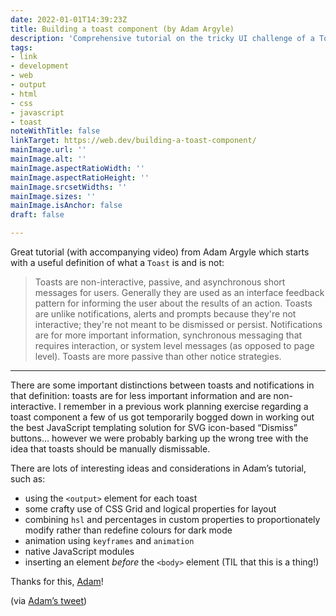 ```yaml
---
date: 2022-01-01T14:39:23Z
title: Building a toast component (by Adam Argyle)
description: 'Comprehensive tutorial on the tricky UI challenge of a Toast component '
tags:
- link
- development
- web
- output
- html
- css
- javascript
- toast
noteWithTitle: false
linkTarget: https://web.dev/building-a-toast-component/
mainImage.url: ''
mainImage.alt: ''
mainImage.aspectRatioWidth: ''
mainImage.aspectRatioHeight: ''
mainImage.srcsetWidths: ''
mainImage.sizes: ''
mainImage.isAnchor: false
draft: false

---
```

Great tutorial (with accompanying video) from Adam Argyle which starts with a useful definition of what a `Toast` is and is not:

> Toasts are non-interactive, passive, and asynchronous short messages for users. Generally they are used as an interface feedback pattern for informing the user about the results of an action. Toasts are unlike notifications, alerts and prompts because they're not interactive; they're not meant to be dismissed or persist. Notifications are for more important information, synchronous messaging that requires interaction, or system level messages (as opposed to page level). Toasts are more passive than other notice strategies.
---

There are some important distinctions between toasts and notifications in that definition: toasts are for less important information and are non-interactive. I remember in a previous work planning exercise regarding a toast component a few of us got temporarily bogged down in working out the best JavaScript templating solution for SVG icon-based “Dismiss” buttons… however we were probably barking up the wrong tree with the idea that toasts should be manually dismissable.

There are lots of interesting ideas and considerations in Adam’s tutorial, such as:

* using the `<output>` element for each toast
* some crafty use of CSS Grid and logical properties for layout
* combining `hsl` and percentages in custom properties to proportionately modify rather than redefine colours for dark mode
* animation using `keyframes` and `animation`
* native JavaScript modules
* inserting an element _before_ the `<body>` element (TIL that this is a thing!)

Thanks for this, [Adam](@argyleink)!

(via [Adam’s tweet](https://twitter.com/argyleink/status/1468620728052305924))
